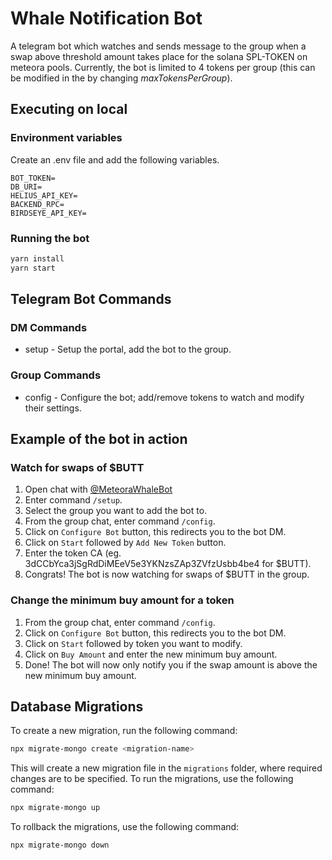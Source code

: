 # Whale Notification Bot
A telegram bot which watches and sends message to the group when a swap above threshold amount takes place for the solana SPL-TOKEN on meteora pools. Currently, the bot is limited to 4 tokens per group (this can be modified in the by changing _maxTokensPerGroup_).

## Executing on local

### Environment variables
Create an .env file and add the following variables.
```.env
BOT_TOKEN=
DB_URI=
HELIUS_API_KEY=
BACKEND_RPC=
BIRDSEYE_API_KEY=
```
### Running the bot
```bash
yarn install
yarn start
```

## Telegram Bot Commands
### DM Commands
- setup - Setup the portal, add the bot to the group.
### Group Commands
- config - Configure the bot; add/remove tokens to watch and modify their settings.

## Example of the bot in action 
### Watch for swaps of $BUTT
1. Open chat with [@MeteoraWhaleBot](https://t.me/MeteoraWhaleBot)
2. Enter command `/setup`.
3. Select the group you want to add the bot to.
4. From the group chat, enter command `/config`.
5. Click on `Configure Bot` button, this redirects you to the bot DM.
6. Click on `Start` followed by `Add New Token` button.
7. Enter the token CA (eg. 3dCCbYca3jSgRdDiMEeV5e3YKNzsZAp3ZVfzUsbb4be4 for $BUTT).
8. Congrats! The bot is now watching for swaps of $BUTT in the group.

### Change the minimum buy amount for a token
1. From the group chat, enter command `/config`.
2. Click on `Configure Bot` button, this redirects you to the bot DM.
3. Click on `Start` followed by token you want to modify.
4. Click on `Buy Amount` and enter the new minimum buy amount.
5. Done! The bot will now only notify you if the swap amount is above the new minimum buy amount.

## Database Migrations
To create a new migration, run the following command:
```bash
npx migrate-mongo create <migration-name>
```
This will create a new migration file in the `migrations` folder, where required changes are to be specified. To run the migrations, use the following command:
```bash
npx migrate-mongo up
```
To rollback the migrations, use the following command:
```bash
npx migrate-mongo down
```


